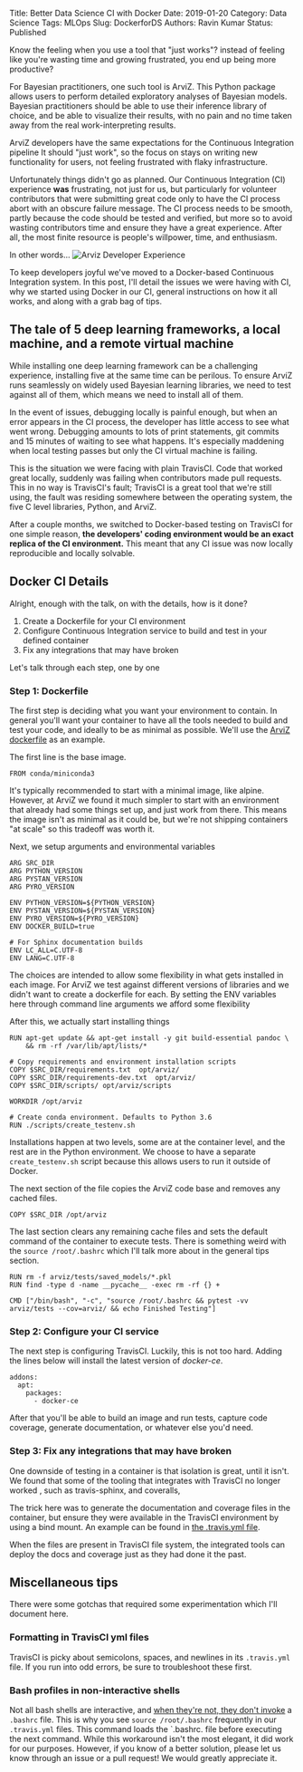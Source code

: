 Title: Better Data Science CI with Docker
Date: 2019-01-20
Category: Data Science
Tags: MLOps
Slug: DockerforDS
Authors: Ravin Kumar
Status: Published


Know the feeling when you use a tool that "just works"? instead of feeling
like you're wasting time and growing frustrated, you end up being more productive?  

For Bayesian practitioners, one such tool is ArviZ.
This Python package allows users to perform detailed exploratory analyses
of Bayesian models. Bayesian practitioners should be able to use their inference library of choice,
and be able to visualize their results, with no pain and no time taken away
from the real work-interpreting results.

ArviZ developers have the same expectations for the Continuous Integration pipeline
It should "just work", so the focus on stays on writing new functionality for users,
not feeling frustrated with flaky infrastructure.

Unfortunately things didn't go as planned. Our Continuous Integration (CI) experience **was**
frustrating, not just for us, but particularly for volunteer contributors
that were submitting great code only to have the CI process abort with
an obscure failure message. 
The CI process needs to be smooth,
partly because the code should be tested and verified, but more so 
to avoid wasting contributors time and ensure they have a great experience.
After all, the most finite resource is people's willpower, time, and enthusiasm.

In other words...
![Arviz Developer Experience]({static}/images/DockerForDataScience/MarieKondo.png)

To keep developers joyful we've moved to a Docker-based
Continuous Integration system. In this post, I'll 
detail the issues we were having with CI, why we started
using Docker in our CI, general instructions on how it all works,
and along with a grab bag of tips.


## The tale of 5 deep learning frameworks, a local machine, and a remote virtual machine
While installing one deep learning framework can be a challenging experience,
installing five at the same time can be perilous. To ensure
ArviZ runs seamlessly on widely used Bayesian learning libraries, we 
need to test against all of them, which means we need to install all of them.

In the event of issues, debugging locally is painful enough, but when
an error appears in the CI process, the developer has little access
to see what went wrong. Debugging amounts to lots of print statements, git commits
and 15 minutes of waiting to see what happens. It's especially maddening
when local testing passes but only the CI virtual machine is failing.

This is the situation we were facing with plain TravisCI. Code that worked
great locally, suddenly was failing when contributors made pull requests. This in
no way is TravisCI's fault; TravisCI is a great tool that we're still using,
the fault was residing somewhere between the operating system, the five 
C level libraries, Python, and ArviZ.

After a couple months, we switched to Docker-based testing on 
TravisCI for one simple reason, **the developers' coding environment would
be an exact replica of the CI environment.** This meant that any CI
issue was now locally reproducible and locally solvable.

## Docker CI Details
Alright, enough with the talk, on with the details, how is it done?

1. Create a Dockerfile for your CI environment
2. Configure Continuous Integration service to build and test in your defined container
3. Fix any integrations that may have broken

Let's talk through each step, one by one

### Step 1: Dockerfile
The first step is deciding what you want your environment to contain. In
general you'll want your container to have all the tools needed to build
and test your code, and ideally to be as minimal as possible. We'll use the
[ArviZ dockerfile](https://github.com/arviz-devs/arviz/blob/master/scripts/Dockerfile)
as an example.

The first line is the base image.

```
FROM conda/miniconda3
```
It's typically recommended to start with a minimal image, like
alpine. However, at ArviZ we found it much simpler to start with an environment
that already had some things set up, and just work from there. This means
the image isn't as minimal as it could be, but we're not shipping containers
"at scale" so this tradeoff was worth it.  


Next, we setup arguments and environmental variables
```
ARG SRC_DIR
ARG PYTHON_VERSION
ARG PYSTAN_VERSION
ARG PYRO_VERSION

ENV PYTHON_VERSION=${PYTHON_VERSION}
ENV PYSTAN_VERSION=${PYSTAN_VERSION}
ENV PYRO_VERSION=${PYRO_VERSION}
ENV DOCKER_BUILD=true

# For Sphinx documentation builds
ENV LC_ALL=C.UTF-8
ENV LANG=C.UTF-8
```
The choices are intended to allow some flexibility in what gets installed
in each image. For ArviZ we test against different versions of libraries
and we didn't want to create a dockerfile for each. By setting the 
ENV variables here through command line arguments we afford some flexibility


After this, we actually start installing things

```
RUN apt-get update && apt-get install -y git build-essential pandoc \
    && rm -rf /var/lib/apt/lists/*

# Copy requirements and environment installation scripts
COPY $SRC_DIR/requirements.txt  opt/arviz/
COPY $SRC_DIR/requirements-dev.txt  opt/arviz/
COPY $SRC_DIR/scripts/ opt/arviz/scripts

WORKDIR /opt/arviz

# Create conda environment. Defaults to Python 3.6
RUN ./scripts/create_testenv.sh
```
Installations happen at two levels, some are at the container level,
and the rest are in the Python environment. We choose to have a separate
`create_testenv.sh` script because this allows users to run it outside
of Docker.

The next section of the file copies the ArviZ code base and
removes any cached files.

```
COPY $SRC_DIR /opt/arviz
```

The last section clears any remaining cache files and sets the default
command of the container to execute tests. There is something weird
with the `source /root/.bashrc` which I'll talk more about in
the general tips section.

```
RUN rm -f arviz/tests/saved_models/*.pkl
RUN find -type d -name __pycache__ -exec rm -rf {} +

CMD ["/bin/bash", "-c", "source /root/.bashrc && pytest -vv arviz/tests --cov=arviz/ && echo Finished Testing"]
```


### Step 2: Configure your CI service

The next step is configuring TravisCI. Luckily, this is not too hard.
Adding the lines below will install the latest version of _docker-ce_.


```
addons:
  apt:
    packages:
      - docker-ce
```

After that you'll be able to build an image and run tests, capture code coverage,
generate documentation, or whatever else you'd need.

### Step 3: Fix any integrations that may have broken
One downside of testing in a container is that isolation is great,
until it isn't. We found that some of the tooling that integrates with
TravisCI no longer worked , such as travis-sphinx, and coveralls, 

The trick here was to generate the documentation and coverage files in
the container, but ensure they were available in the TravisCI environment
by using a bind mount. An example can be found in 
[the .travis.yml file](https://github.com/arviz-devs/arviz/blob/6d1b65e0c99bb716ee0ebcbdac8cdc9e1380a472/.travis.yml#L68-L69).


When the files are present in TravisCI file system, the integrated tools
can deploy the docs and coverage just as they had done it the past.

## Miscellaneous tips
There were some gotchas that required some experimentation which I'll document here.

### Formatting in TravisCI yml files
TravisCI is picky about semicolons, spaces, and newlines in its `.travis.yml` file.
If you run into odd errors, be sure to troubleshoot these first.

### Bash profiles in non-interactive shells
Not all bash shells are interactive, and 
[when they're not, they don't invoke](https://www.gnu.org/software/bash/manual/html_node/Bash-Startup-Files.html)
a `.bashrc` file. This is why you see `source /root/.bashrc` frequently 
in our `.travis.yml` files. This command loads the `.bashrc. file  before
executing the next command.
While this workaround isn't the most elegant, it did work for our purposes. 
However, if you know of a better solution,
please let us know through an issue or a pull request! We would greatly appreciate it.


